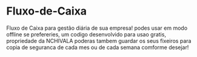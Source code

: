 # Fluxo-de-Caixa
Fluxo de Caixa para gestão diária de sua empresa! 
podes usar em modo offline se prefereries, um codigo desenvolvido para usao gratis, propriedade da NCHIVALA
poderas tambem guardar os seus fixeiros para copia de seguranca de cada mes ou de cada semana comforme desejar!

